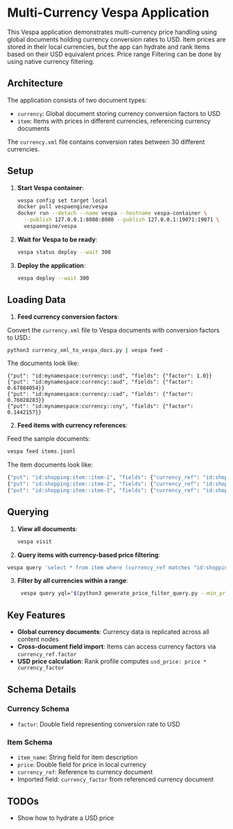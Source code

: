 # Multi-Currency Vespa Application

This Vespa application demonstrates multi-currency price handling using global documents holding currency conversion rates to USD.
Item prices are stored in their local currencies, but the app can hydrate and rank items based on their USD equivalent prices.
Price range Filtering can be done by using native currency filtering.

## Architecture

The application consists of two document types:
- `currency`: Global document storing currency conversion factors to USD
- `item`: Items with prices in different currencies, referencing currency documents

The `currency.xml` file contains conversion rates between 30 different currencies.

## Setup

1. **Start Vespa container**:
   ```bash
   vespa config set target local
   docker pull vespaengine/vespa
   docker run --detach --name vespa --hostname vespa-container \
     --publish 127.0.0.1:8080:8080 --publish 127.0.0.1:19071:19071 \
     vespaengine/vespa
   ```

2. **Wait for Vespa to be ready**:
   ```bash
   vespa status deploy --wait 300
   ```

3. **Deploy the application**:
   ```bash
   vespa deploy --wait 300
   ```

## Loading Data

1. **Feed currency conversion factors**:

Convert the `currency.xml` file to Vespa documents with conversion factors to USD.:
```bash
python3 currency_xml_to_vespa_docs.py | vespa feed -
```

The documents look like:
```jsonl
{"put": "id:mynamespace:currency::usd", "fields": {"factor": 1.0}}
{"put": "id:mynamespace:currency::aud", "fields": {"factor": 0.67884054}}
{"put": "id:mynamespace:currency::cad", "fields": {"factor": 0.76028283}}
{"put": "id:mynamespace:currency::cny", "fields": {"factor": 0.1442157}}
```

2. **Feed items with currency references**:

Feed the sample documents:

```bash
vespa feed items.jsonl
```

The item documents look like: 
 
```bash
{"put": "id:shopping:item::item-1", "fields": {"currency_ref": "id:shopping:currency::usd", "price": 3836, "item_name": "emerald gemstone bracelet"}}
{"put": "id:shopping:item::item-2", "fields": {"currency_ref": "id:shopping:currency::usd", "price": 14, "item_name": "Handmade ceramic ring dish"}}
{"put": "id:shopping:item::item-3", "fields": {"currency_ref": "id:shopping:currency::usd", "price": 45, "item_name": "Handmade wooden cutting board"}}
```

## Querying

1. **View all documents**:
   ```bash
   vespa visit
   ```

2. **Query items with currency-based price filtering**:
```bash
vespa query 'select * from item where (currency_ref matches "id:shopping:currency::usd" and price >= 4000.0)'
```

3. **Filter by all currencies within a range**:
   ```bash
    vespa query yql="$(python3 generate_price_filter_query.py --min_price 20 --max_price 100 --currency USD)"
   ```

## Key Features

- **Global currency documents**: Currency data is replicated across all content nodes
- **Cross-document field import**: Items can access currency factors via `currency_ref.factor`
- **USD price calculation**: Rank profile computes `usd_price: price * currency_factor`

## Schema Details

### Currency Schema
- `factor`: Double field representing conversion rate to USD

### Item Schema
- `item_name`: String field for item description
- `price`: Double field for price in local currency
- `currency_ref`: Reference to currency document
- Imported field: `currency_factor` from referenced currency document

## TODOs

- Show how to hydrate a USD price 